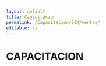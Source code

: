 ```yaml
---
layout: default
title: Capacitacion
permalink: /Capacitacion/SCM/ventas/
editable: si
---
```


# CAPACITACION

